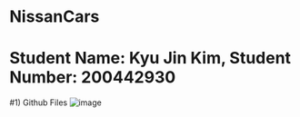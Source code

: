 # NissanCars

# Student Name: Kyu Jin Kim,  Student Number: 200442930

#1) Github Files
![image](https://user-images.githubusercontent.com/104597854/172481781-aa436769-3a99-4faf-9e89-4b9018b88cdd.png)
